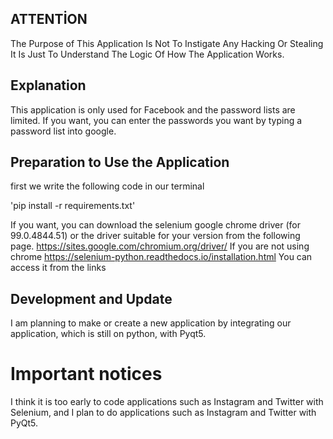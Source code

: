 ## ATTENTİON

The Purpose of This Application Is Not To Instigate Any Hacking Or Stealing It Is Just To Understand The Logic Of How The Application Works.


## Explanation

This application is only used for Facebook and the password lists are limited. If you want, you can enter the passwords you want by typing a password list into google.

## Preparation to Use the Application

first we write the following code in our terminal

'pip install -r requirements.txt'

If you want, you can download the selenium google chrome driver (for 99.0.4844.51) or the driver suitable for your version from the following page. https://sites.google.com/chromium.org/driver/ If you are not using chrome https://selenium-python.readthedocs.io/installation.html You can access it from the links


## Development and Update

I am planning to make or create a new application by integrating our application, which is still on python, with Pyqt5.

# Important notices

I think it is too early to code applications such as Instagram and Twitter with Selenium, and I plan to do applications such as Instagram and Twitter with PyQt5.
